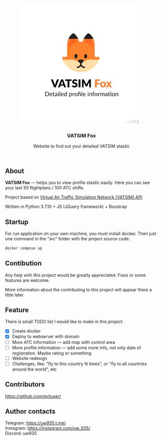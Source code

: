 <br>
<p align="center">
    <img align="center" src="media/cover.png">
    <h3 align="center">VATSIM Fox</h3>
    <p align="center">Website to find out your detailed VATSIM stastic</p>
</p>
<br>

## About
**VATSIM Fox** — helps you to view profile stastic easily. Here you can see your last 50 flightplans / 100 ATC shifts.

Project based on [Virtual Air Traffic Simulation Network (VATSIM) API](https://vatsim.dev/).

Written in Python 3.7.10 + JS (JQuery framework) + Boostrap

## Startup
For run application on your own machine, you must install docker. Then just one command in the "src" folder with the project source code:

```bash
docker compose up
```

## Contibution
Any help with this project would be greatly appreciated. Fixes or some features are welcome.

More information about the contributing to this project will appear there a little later.

## Feature
There is small TODO list I would like to make in this project:

- [x] Create docker
- [x] Deploy to webserver with domain
- [ ] More ATC information — add map with control area
- [ ] More profile information — add some more info, not only date of registration. Maybe rating or something
- [ ] Website redesign
- [ ] Challenges, like: "fly to this country N times", or "fly to all countries around the world", etc

## Contributors
https://github.com/exituser/

## Author contacts
Telegram: https://uw935.t.me/<br>
Instagram: https://instagram.com/uw_935/<br>
Discord: uw935